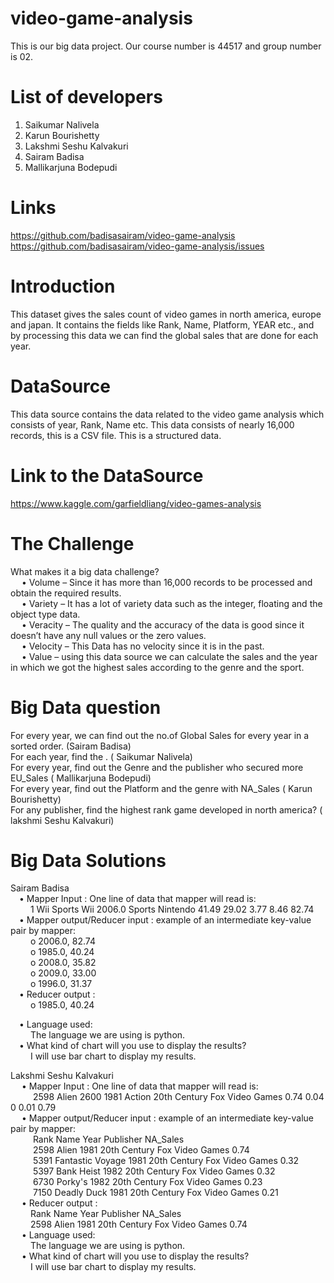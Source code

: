 # video-game-analysis
This is our big data project. Our course number is 44517 and group number is 02. <br>

# List of developers
  1. Saikumar Nalivela
  2. Karun Bourishetty
  3. Lakshmi Seshu Kalvakuri
  4. Sairam Badisa
  5. Mallikarjuna Bodepudi
  
# Links
  https://github.com/badisasairam/video-game-analysis <br>
  https://github.com/badisasairam/video-game-analysis/issues
  
# Introduction
  This dataset gives the sales count of video games in north america, europe and japan. It contains the fields like Rank, Name, Platform, YEAR       etc., and by processing this data we can find the global sales that are done for each year.
  
# DataSource
  This data source contains the data related to the video game analysis which consists of year, Rank, Name etc.  This data consists of       nearly 16,000 records, this is a CSV file. This is a structured data.

# Link to the DataSource
  https://www.kaggle.com/garfieldliang/video-games-analysis
  
# The Challenge
  What makes it a big data challenge? <br>
  &emsp; •	Volume – Since it has more than 16,000 records to be processed and obtain the required results. <br>
  &emsp; •	Variety – It has a lot of variety data such as the integer, floating and the object type data. <br>
  &emsp; •	Veracity – The quality and the accuracy of the data is good since it doesn’t have any null values or the zero values. <br>
  &emsp; •	Velocity – This Data has no velocity since it is in the past. <br>
  &emsp; •	Value – using this data source we can calculate the sales and the year in which we got the highest sales according to the               genre and the sport. <br>
  
# Big Data question
  For every year, we can find out the no.of Global Sales for every year in a sorted order. (Sairam Badisa) <br>
  For each year, find the . ( Saikumar Nalivela) <br>
  For every year, find out the Genre and the publisher who secured more EU_Sales ( Mallikarjuna Bodepudi) <br>
  For every year, find out the Platform and the genre with NA_Sales ( Karun Bourishetty) <br>
  For any publisher, find the highest rank game developed in north america? ( lakshmi Seshu Kalvakuri) <br>
 
# Big Data Solutions
  Sairam Badisa <br>
  &emsp;•	Mapper Input : One line of data that mapper will read is: <br>
  &emsp; &emsp;1 Wii Sports Wii 2006.0 Sports Nintendo 41.49 29.02 3.77 8.46 82.74 <br>
  &emsp;•	Mapper output/Reducer input : example of an intermediate key-value pair by mapper: <br>
  &emsp;&emsp;   o	2006.0, 82.74 <br>
  &emsp;&emsp;   o	1985.0, 40.24 <br>
  &emsp;&emsp;   o	2008.0, 35.82 <br>
  &emsp;&emsp;   o	2009.0, 33.00 <br>
  &emsp;&emsp;   o	1996.0, 31.37 <br>
  &emsp;•	Reducer output : <br>
  &emsp;&emsp;   o	1985.0, 40.24 <br>
  
  &emsp;•	Language used: <br>
  &emsp;&emsp;  The language we are using is python. <br>
  &emsp;•	What kind of chart will you use to display the results? <br>
  &emsp;&emsp;  I will use bar chart to display my results. <br>
    
   Lakshmi Seshu Kalvakuri <br>
&emsp; •	Mapper Input : One line of data that mapper will read is: <br>
&emsp; &emsp; 2598	Alien	2600	1981	Action	20th Century Fox Video Games	0.74	0.04	0	0.01	0.79<br>
&emsp; •	Mapper output/Reducer input : example of an intermediate key-value pair by mapper: <br>
&emsp; &emsp;  Rank	Name	Year	Publisher	NA_Sales<br>
&emsp; &emsp; 2598	Alien	1981	20th Century Fox Video Games	0.74<br>
&emsp; &emsp; 5391	Fantastic Voyage	1981	20th Century Fox Video Games	0.32<br>
&emsp; &emsp; 5397	Bank Heist	1982	20th Century Fox Video Games	0.32<br>
&emsp; &emsp; 6730	Porky's	1982	20th Century Fox Video Games	0.23<br>
&emsp; &emsp; 7150	Deadly Duck	1981	20th Century Fox Video Games	0.21<br>
&emsp; •	Reducer output : <br>
&emsp;&emsp; Rank	Name	Year	Publisher	NA_Sales<br>
&emsp; &emsp;2598	Alien	1981	20th Century Fox Video Games	0.74<br>
&emsp; •	Language used: <br>
&emsp;&emsp; The language we are using is python. <br>
&emsp; •	What kind of chart will you use to display the results? <br>
&emsp;&emsp; I will use bar chart to display my results. <br>
        
    
      

      

  
  

